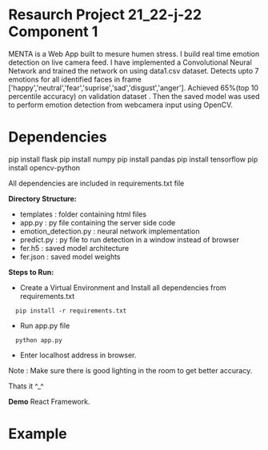 # Resaurch Project 21_22-j-22 Component 1 

MENTA is a Web App built to mesure humen stress. I build real time emotion detection on live camera feed. I have implemented a Convolutional Neural Network and trained the network on using data1.csv dataset.
Detects upto 7 emotions for all identified faces in frame ['happy','neutral','fear','suprise','sad','disgust','anger'].
Achieved 65%(top 10 percentile accuracy) on validation dataset .
Then the saved model was used to perform emotion detection from webcamera input using OpenCV.

# Dependencies
pip install flask
pip install numpy
pip install pandas
pip install tensorflow
pip install opencv-python

All dependencies are included in requirements.txt file

**Directory Structure:**
- templates : folder containing html files
- app.py : py file containing the server side code
- emotion_detection.py : neural network implementation
- predict.py : py file to run detection in a window instead of browser
- fer.h5 : saved model architecture
- fer.json : saved model weights

**Steps to Run:**
- Create a Virtual Environment and Install all dependencies from requirements.txt
```
  pip install -r requirements.txt
```
- Run app.py file
```
  python app.py
```
- Enter localhost address in browser. 

Note : Make sure there is good lighting in the room to get better accuracy.

Thats it ^_^

**Demo**
React Framework.


# Example
